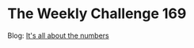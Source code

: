 # The Weekly Challenge 169

Blog: [It's all about the numbers](https://dev.to/simongreennet/its-all-about-the-numbers-4fh5)